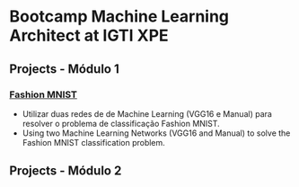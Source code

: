 # Bootcamp Machine Learning Architect at IGTI XPE

## Projects - Módulo 1

### <a href="https://github.com/otaviomuraca/Bootcamp-Machine-Learning-Architect/blob/3face31621529a3a4012bd2e54deebaa9e7a4e68/M%C3%B3dulo%201/Fashion_MNIST.ipynb"><b>Fashion MNIST</b></a>
- Utilizar duas redes de de Machine Learning (VGG16 e Manual) para resolver o problema de classificação Fashion MNIST.
- Using two Machine Learning Networks (VGG16 and Manual) to solve the Fashion MNIST classification problem.

## Projects - Módulo 2

